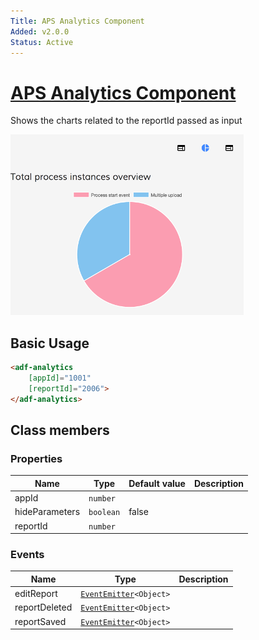 ```yaml
---
Title: APS Analytics Component
Added: v2.0.0
Status: Active
---
```


# [APS Analytics Component](../../lib/insights/analytics-process/components/analytics.component.ts "Defined in analytics.component.ts")

Shows the charts related to the reportId passed as input

![Analytics-without-parameters](../docassets/images/analytics-without-parameters.png)

## Basic Usage

```html
<adf-analytics 
    [appId]="1001" 
    [reportId]="2006">
</adf-analytics>
```

## Class members

### Properties

| Name | Type | Default value | Description |
| ---- | ---- | ------------- | ----------- |
| appId | `number` |  |  |
| hideParameters | `boolean` | false |  |
| reportId | `number` |  |  |

### Events

| Name | Type | Description |
| ---- | ---- | ----------- |
| editReport | [`EventEmitter`](https://angular.io/api/core/EventEmitter)`<Object>` |  |
| reportDeleted | [`EventEmitter`](https://angular.io/api/core/EventEmitter)`<Object>` |  |
| reportSaved | [`EventEmitter`](https://angular.io/api/core/EventEmitter)`<Object>` |  |
